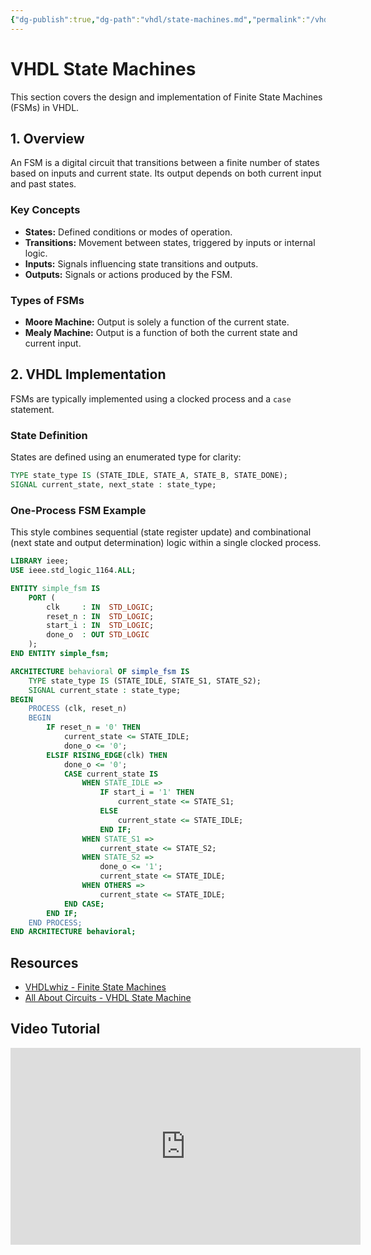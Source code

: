 ```yaml
---
{"dg-publish":true,"dg-path":"vhdl/state-machines.md","permalink":"/vhdl/state-machines/"}
---
```


# VHDL State Machines

This section covers the design and implementation of Finite State Machines (FSMs) in VHDL.

## 1. Overview

An FSM is a digital circuit that transitions between a finite number of states based on inputs and current state. Its output depends on both current input and past states.

### Key Concepts

*   **States:** Defined conditions or modes of operation.
*   **Transitions:** Movement between states, triggered by inputs or internal logic.
*   **Inputs:** Signals influencing state transitions and outputs.
*   **Outputs:** Signals or actions produced by the FSM.

### Types of FSMs

*   **Moore Machine:** Output is solely a function of the current state.
*   **Mealy Machine:** Output is a function of both the current state and current input.

## 2. VHDL Implementation

FSMs are typically implemented using a clocked process and a `case` statement.

### State Definition

States are defined using an enumerated type for clarity:

```vhdl
TYPE state_type IS (STATE_IDLE, STATE_A, STATE_B, STATE_DONE);
SIGNAL current_state, next_state : state_type;
```

### One-Process FSM Example

This style combines sequential (state register update) and combinational (next state and output determination) logic within a single clocked process.

```vhdl
LIBRARY ieee;
USE ieee.std_logic_1164.ALL;

ENTITY simple_fsm IS
    PORT (
        clk     : IN  STD_LOGIC;
        reset_n : IN  STD_LOGIC;
        start_i : IN  STD_LOGIC;
        done_o  : OUT STD_LOGIC
    );
END ENTITY simple_fsm;

ARCHITECTURE behavioral OF simple_fsm IS
    TYPE state_type IS (STATE_IDLE, STATE_S1, STATE_S2);
    SIGNAL current_state : state_type;
BEGIN
    PROCESS (clk, reset_n)
    BEGIN
        IF reset_n = '0' THEN
            current_state <= STATE_IDLE;
            done_o <= '0';
        ELSIF RISING_EDGE(clk) THEN
            done_o <= '0';
            CASE current_state IS
                WHEN STATE_IDLE =>
                    IF start_i = '1' THEN
                        current_state <= STATE_S1;
                    ELSE
                        current_state <= STATE_IDLE;
                    END IF;
                WHEN STATE_S1 =>
                    current_state <= STATE_S2;
                WHEN STATE_S2 =>
                    done_o <= '1';
                    current_state <= STATE_IDLE;
                WHEN OTHERS =>
                    current_state <= STATE_IDLE;
            END CASE;
        END IF;
    END PROCESS;
END ARCHITECTURE behavioral;
```

## Resources

*   [VHDLwhiz - Finite State Machines](https://vhdlwhiz.com/finite-state-machines/)
*   [All About Circuits - VHDL State Machine](https://www.allaboutcircuits.com/technical-articles/vhdl-state-machine-design-tutorial/)

## Video Tutorial

<iframe width="560" height="315" src="https://www.youtube.com/embed/your_vhdl_state_machine_video_id" frameborder="0" allow="accelerometer; autoplay; clipboard-write; encrypted-media; gyroscope; picture-in-picture" allowfullscreen></iframe>
